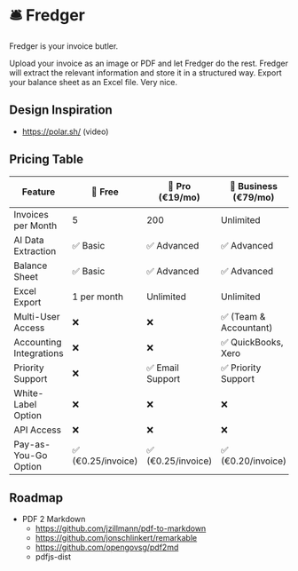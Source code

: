 # 🛎️ Fredger

Fredger is your invoice butler.

Upload your invoice as an image or PDF and let Fredger do the rest. Fredger will extract the relevant information and store it in a structured way. Export your balance sheet as an Excel file. Very nice.

## Design Inspiration

- https://polar.sh/ (video)

## Pricing Table


| Feature | 🌱 Free | 💼 Pro (€19/mo) | 🏢 Business (€79/mo) | 📈 Enterprise (Custom) |
|---------|----------|-----------------|---------------------|---------------------|
| Invoices per Month | 5 | 200 | Unlimited | Unlimited + API Access |
| AI Data Extraction | ✅ Basic | ✅ Advanced | ✅ Advanced | ✅ Fully Customizable |
| Balance Sheet | ✅ Basic | ✅ Advanced | ✅ Advanced | ✅ Custom Reports |
| Excel Export | 1 per month | Unlimited | Unlimited | Unlimited + API Export |
| Multi-User Access | ❌ | ❌ | ✅ (Team & Accountant) | ✅ (Custom Users) |
| Accounting Integrations | ❌ | ❌ | ✅ QuickBooks, Xero | ✅ Custom Integrations |
| Priority Support | ❌ | ✅ Email Support | ✅ Priority Support | ✅ Dedicated Manager |
| White-Label Option | ❌ | ❌ | ❌ | ✅ Available |
| API Access | ❌ | ❌ | ❌ | ✅ Yes |
| Pay-as-You-Go Option | ✅ (€0.25/invoice) | ✅ (€0.25/invoice) | ✅ (€0.20/invoice) | ✅ Custom Pricing |

## Roadmap

- PDF 2 Markdown
    - https://github.com/jzillmann/pdf-to-markdown
    - https://github.com/jonschlinkert/remarkable
    - https://github.com/opengovsg/pdf2md
    - pdfjs-dist
